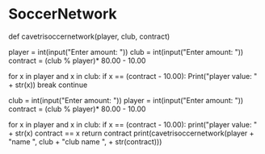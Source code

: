 # SoccerNetwork
def cavetrisoccernetwork(player, club, contract)

player = int(input("Enter amount: "))
club = int(input("Enter amount: "))
contract  = (club % player)* 80.00 - 10.00

for x in player and x in club:
 if x == (contract - 10.00):
 Print("player value: " + str(x))
break
continue 

club = int(input("Enter amount: "))
player = int(input("Enter amount: "))
contract = (club % player)* 80.00 - 10.00

for x in player and x in club:
 if x == (contract - 10.00):
 print("player value: " + str(x)
contract == x
return contract 
print(cavetrisoccernetwork(player + "name ", club + "club name ", + str(contract)))
